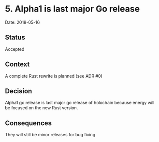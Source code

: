 # 5. Alpha1 is last major Go release

Date: 2018-05-16

## Status

Accepted

## Context

A complete Rust rewrite is planned (see ADR #0)

## Decision

Alpha1 go release is last major go release of holochain because energy will be focused on the new Rust version.

## Consequences

They will still be minor releases for bug fixing.
